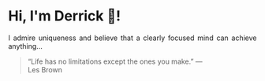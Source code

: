 # Hi, I'm Derrick 👋!
<p align="justify">I admire uniqueness and believe that a clearly focused mind can achieve anything...</p> 
<!-- #quote-start -->
<blockquote>&ldquo;Life has no limitations except the ones you make.&rdquo; &mdash; <footer>Les Brown</footer></blockquote>
<!-- #quote-end -->
